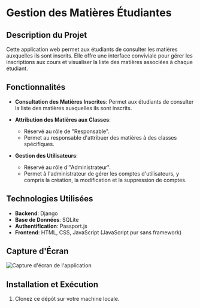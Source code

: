 # Gestion des Matières Étudiantes

## Description du Projet

Cette application web permet aux étudiants de consulter les matières auxquelles ils sont inscrits. Elle offre une interface conviviale pour gérer les inscriptions aux cours et visualiser la liste des matières associées à chaque étudiant.

## Fonctionnalités

- **Consultation des Matières Inscrites**: Permet aux étudiants de consulter la liste des matières auxquelles ils sont inscrits.

- **Attribution des Matières aux Classes**:

  - Réservé au rôle de "Responsable".
  - Permet au responsable d'attribuer des matières à des classes spécifiques.

- **Gestion des Utilisateurs**:
  - Réservé au rôle d'"Administrateur".
  - Permet à l'administrateur de gérer les comptes d'utilisateurs, y compris la création, la modification et la suppression de comptes.

## Technologies Utilisées

- **Backend**: Django
- **Base de Données**: SQLite
- **Authentification**: Passport.js
- **Frontend**: HTML, CSS, JavaScript (JavaScript pur sans framework)

## Capture d'Écran

![Capture d'écran de l'application](screenshot.png)

## Installation et Exécution

1. Clonez ce dépôt sur votre machine locale.

   ```bash

   ```
